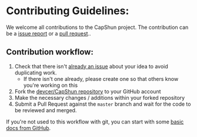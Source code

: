 # Contributing Guidelines:

We welcome all contributions to the CapShun project. The contribution can be a [issue report](https://github.com/devcer/CapShun/issues) 
or a [pull request](https://github.com/devcer/CapShun/pulls)..

## Contribution workflow:


1. Check that there isn't [already an issue](https://github.com/devcer/CapShun/issues) about your idea to avoid duplicating work.
    * If there isn't one already, please create one so that others know you're working on this
2. Fork the [devcer/CapShun repository](https://github.com/devcer/CapShun) to your GitHub account
3. Make the necessary changes / additions within your forked repository
4. Submit a Pull Request against the `master` branch and wait for the code to be reviewed and merged.

If you're not used to this workflow with git, you can start with some [basic docs from GitHub](https://help.github.com/articles/fork-a-repo/).

